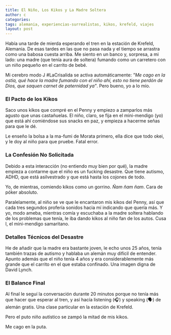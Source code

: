 ```yaml
---
title: El Niño, Los Kikos y La Madre Soltera
author: c
categories: 
tags: alemania, experiencias-surrealistas, kikos, krefeld, viajes
layout: post
---
```


Había una tarde de mierda esperando el tren en la estación de Krefeld, Alemania. De esas tardes en las que no pasa nada y el tiempo se arrastra como una babosa cuesta arriba. Me siento en un banco y, sorpresa, a mi lado: una madre (que tenía aura de soltera) fumando como un carretero con un niño pequeño en el carrito de bebé.

Mi cerebro modo J #LaCrisalida se activa automáticamente: *"Me cago en la ostia, qué hace la madre fumando con el niño ahí, esto no tiene perdón de Dios, que saquen carnet de paternidad ya"*. Pero bueno, yo a lo mío.

### El Pacto de los Kikos

Saco unos kikos que compré en el Penny y empiezo a zamparlos más agusto que unas castañuelas. El niño, claro, se fija en el mini-mendigo (yo) que está ahí comiéndose sus snacks en paz, y empieza a hacerme señas para que le dé.

Le enseño la bolsa a la ma-fumi de Morata primero, ella dice que todo okei, y le doy al niño para que pruebe. Fatal error.

### La Confesión No Solicitada

Debido a esta interacción (no entiendo muy bien por qué), la madre empieza a contarme que el niño es un fucking desastre. Que tiene autismo, ADHD, que está asilvestrado y que está hasta los cojones de todo.

Yo, de mientras, comiendo kikos como un gorrino. *Ñam ñam ñam*. Cara de póker absoluto.

Paralelamente, al niño se ve que le encantaron mis kikos del Penny, así que cada tres segundos profería sonidos hacia mí indicando que quería más. Y yo, modo ameba, mientras comía y escuchaba a la madre soltera hablando de los problemas que tenía, le iba dando kikos al niño fan de los autos. Cusa I, el mini-mendigo samaritano.

### Detalles Técnicos del Desastre

He de añadir que la madre era bastante joven, le echo unos 25 años, tenía también trazas de autismo y hablaba un alemán muy difícil de entender. Apunto además que el niño tenía 4 años y era considerablemente más grande que el carrito en el que estaba confinado. Una imagen digna de David Lynch.

### El Balance Final

Al final le seguí la conversación durante 20 minutos porque no tenía más que hacer que esperar al tren, y así hacía listening (🎧) y speaking (🗣️) de alemán gratis. Una clase particular en la estación de Krefeld.

Pero el puto niño autístico se zampó la mitad de mis kikos.

Me cago en la puta.
